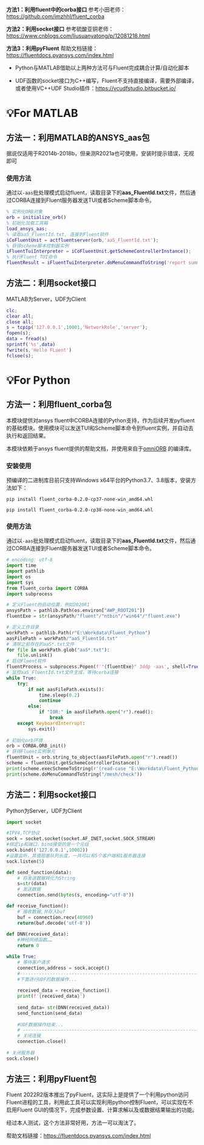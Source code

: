 **方法1：利用fluent中的corba接口**
参考小田老师：https://github.com/imzhhl/fluent_corba

**方法2：利用socket接口**
参考硫酸亚铜老师：https://www.cnblogs.com/liusuanyatong/p/12081218.html

**方法3：利用pyFluent**
帮助文档链接：https://fluentdocs.pyansys.com/index.html

* Python与MATLAB借助以上两种方法可与Fluent完成耦合计算/自动化脚本

* UDF函数的socket接口为C++编写，Fluent不支持直接编译，需要外部编译，或者使用VC++UDF Studio插件：https://vcudfstudio.bitbucket.io/

# 💡For MATLAB
## 方法一：利用MATLAB的ANSYS_aas包
据说仅适用于R2014b-2018b，但亲测R2021a也可使用，安装时提示错误，无视即可
### 使用方法
通过以``-aas``批处理模式启动fluent，读取目录下的**aas_FluentId.txt**文件，然后通过CORBA连接到Fluent服务器发送TUI或者Scheme脚本命令。
```matlab
% 实例化ORB对象
orb = initialize_orb()
% 初始化加载工具箱
load_ansys_aas;
% 读取aaS_FluentId.txt, 连接到Fluent软件
iCoFluentUnit = actfluentserver(orb,'aaS_FluentId.txt');
% 获得scheme脚本控制器实例
iFluentTuiInterpreter = iCoFluentUnit.getSchemeControllerInstance(); 
% 执行Fluent TUI命令
fluentResult = iFluentTuiInterpreter.doMenuCommandToString('report summary') 
```

## 方法二：利用socket接口
MATLAB为Server，UDF为Client
```matlab
clc;
clear all;
close all;
s = tcpip('127.0.0.1',10001,'NetworkRole','server');
fopen(s);
data = fread(s)
sprintf('%s',data)
fwrite(s,'Hello FLuent')
fclsoe(s);
```
# 💡For Python
## 方法一：利用fluent_corba包

本模块提供对ansys fluent中CORBA连接的Python支持，作为后续开发pyfluent的基础模块。使用模块可以发送TUI和Scheme脚本命令到fluent实例，并自动去执行和返回结果。

本模块依赖于ansys fluent提供的帮助文档，并使用来自于[omniORB](https://sourceforge.net/projects/omniorb/) 的编译库。

### 安装使用

预编译的二进制库目前只支持Windows x64平台的Python3.7、3.8版本，安装方法如下：
	
`pip install fluent_corba-0.2.0-cp37-none-win_amd64.whl`

`pip install fluent_corba-0.2.0-cp38-none-win_amd64.whl`

### 使用方法
通过以``-aas``批处理模式启动fluent，读取目录下的**aas_FluentId.txt**文件，然后通过CORBA连接到Fluent服务器发送TUI或者Scheme脚本命令。

```python
# encoding: utf-8
import time
import pathlib
import os
import sys
from fluent_corba import CORBA
import subprocess

# 定义Fluent的启动位置，例如2020R1
ansysPath = pathlib.Path(os.environ["AWP_ROOT201"])
fluentExe = str(ansysPath/"fluent"/"ntbin"/"win64"/"fluent.exe")

# 定义工作目录
workPath = pathlib.Path(r"E:\Workdata\Fluent_Python")
aasFilePath = workPath/"aaS_FluentId.txt"
# 清除之前存在的aaS*.txt文件
for file in workPath.glob("aaS*.txt"):
    file.unlink()
# 启动Fluent软件
fluentProcess = subprocess.Popen(f'"{fluentExe}" 3ddp -aas', shell=True, cwd=str(workPath))
# 监控aaS_FluentId.txt文件生成，等待corba连接
while True:
    try:
        if not aasFilePath.exists():
            time.sleep(0.2)
            continue
        else:
            if "IOR:" in aasFilePath.open("r").read():
                break
    except KeyboardInterrupt:
        sys.exit()
        
# 初始化orb环境
orb = CORBA.ORB_init()
# 获得Fluent实例单元
fluentUnit = orb.string_to_object(aasFilePath.open("r").read())
scheme = fluentUnit.getSchemeControllerInstance()
print(scheme.execSchemeToString(r'(read-case "E:\Workdata\Fluent_Python\base-design.msh")'))
print(scheme.doMenuCommandToString("/mesh/check"))
```

## 方法二：利用socket接口
Python为Server，UDF为Client
```python
import socket

#IPV4,TCP协议
sock = socket.socket(socket.AF_INET,socket.SOCK_STREAM)
#绑定ip和端口，bind接受的是一个元组
sock.bind(('127.0.0.1',10002))
#设置监听，其值阻塞队列长度，一共可以有5个客户端和1服务器连接
sock.listen(5)

def send_function(data):
    # 将发送数据转化为String
    s=str(data)
    # 发送数据
    connection.send(bytes(s, encoding="utf-8"))

def receive_function():
    # 接收数据,并存入buf
    buf = connection.recv(40960)
    return(buf.decode('utf-8'))
    
def DNN(received_data):
    #神经网络函数……
    return 0

while True:
    # 等待客户请求
    connection,address = sock.accept()
    #-----------------------------------------------------------------------------------------------------------------------
    #下面进行UDF的数据操作...
    
    received_data = receive_function() 
    print(f'{received_data}')
    
    send_data= str(DNN(received_data))
    send_function(send_data)
     
    #UDF数据操作结束...
    # -----------------------------------------------------------------------------------------------------------------------
    # 关闭连接
    connection.close()
    
# 关闭服务器
sock.close()
```
## 方法三：利用pyFluent包

Fluent 2022R2版本推出了pyFluent，这实际上是提供了一个利用python访问Fluent进程的工具，利用此工具可以实现利用python控制Fluent，可以实现在不启用Fluent GUI的情况下，完成参数设置、计算求解以及或数据结果输出的功能。

经过本人测试，这个方法非常好用，方法一可以淘汰了。

帮助文档链接：https://fluentdocs.pyansys.com/index.html
